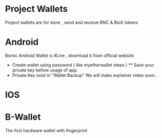 # Project Wallets

Project wallets are for store , send and receive BNC &amp; BioX tokens 

# Android
Bionic Android Wallet is #Live , download it from official website

* Create wallet using password ( like myetherwallet steps )
** Save your private key before usage of app.
* Private Key exist in "Wallet Backup"
We will make explainer video soon .

# IOS

# B-Wallet 
The first hardware wallet with fingerprint 
